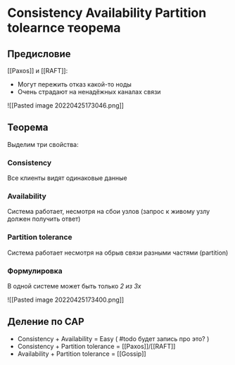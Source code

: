 # Consistency Availability Partition tolearnce теорема

## Предисловие
[[Paxos]] и [[RAFT]]:
* Могут пережить отказ какой-то ноды
* Очень страдают на ненадёжных каналах связи

![[Pasted image 20220425173046.png]]

## Теорема

Выделим три свойства:

### Consistency
Все клиенты видят одинаковые данные

### Availability
Система работает, несмотря на сбои узлов (запрос к живому узлу должен получить ответ)

### Partition tolerance
Система работает несмотря на обрыв связи разными частями (partition)

### Формулировка
В одной системе может быть только *2 из 3х*

![[Pasted image 20220425173400.png]]

## Деление по CAP

* Consistency + Availability = Easy ( #todo будет запись про это? )
* Consistency + Partition tolerance = [[Paxos]]/[[RAFT]]
* Availability + Partition tolerance = [[Gossip]]